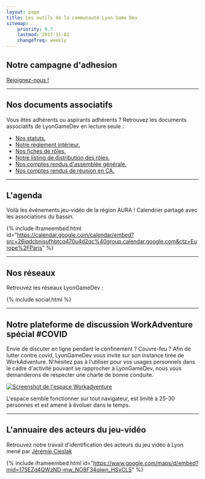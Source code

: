 ```yaml
---
layout: page
title: Les outils de la communauté Lyon Game Dev
sitemap:
    priority: 0.7
    lastmod: 2017-11-02
    changefreq: weekly
---
```


## Notre campagne d'adhesion

<a href="http://adhesion.lyongamedev.pro/" class="button special">Rejoignez-nous !</a>

--------------------

## Nos documents associatifs

Vous êtes adhérents ou aspirants adhérents ? Retrouvez les documents associatifs de LyonGameDev en lecture seule :
  - [Nos statuts.](https://drive.google.com/file/d/11FJPtwsYjCBd7rEnaHTmZ9BKadaH729I/view?usp=sharing)
  - [Notre règlement intérieur.](https://drive.google.com/file/d/1n7b5Dx2yKWOuuGynbd8ad5ml8NUzwP8o/view?usp=sharing)
  - [Nos fiches de rôles.](https://drive.google.com/file/d/1Mg7cO3uIZ1eiv198vFtZusn1xGa6bIIi/view?usp=sharing)
  - [Notre listing de distribution des rôles.](https://docs.google.com/spreadsheets/d/1xtHRVN3UcXq73rehMss6hE-VSY_yKCUJttywr1a7fwE/edit?usp=sharing)
  - [Nos comptes rendus d'assemblée générale.](https://drive.google.com/drive/folders/1a4sA5IokfsL4TvZtsv5w_u1xEN3VKadw?usp=sharing)
  - [Nos comptes rendus de réunion en CA.](https://drive.google.com/drive/folders/10-kB9ncnr35gsYJYCimN0gwez2q-spWS?usp=sharing)

--------------------

## L'agenda

Voilà les événements jeu-vidéo de la région AURA ! Calendrier partagé avec les associations du bassin.
		
{% include iframeembed.html id="https://calendar.google.com/calendar/embed?src=26iqdcbnisufhbtcq470u4d2qc%40group.calendar.google.com&ctz=Europe%2FParis" %}

--------------------

## Nos réseaux

Retrouvez les réseaux LyonGameDev :

{% include social.html %}

--------------------

## Notre plateforme de discussion WorkAdventure spécial #COVID

Envie de discuter en ligne pendant le confinement ? Couvre-feu ?
Afin de lutter contre covid, LyonGameDev vous invite sur son instance tirée de WorkAdventure.
N'hésitez pas à l'utiliser pour vos usages personnels dans le cadre d'activité pouvant se rapprocher à LyonGameDev, nous vous demanderons de respecter une charte de bonne conduite.

<div class="box alt">
	<div class="row 50% uniform">
			<div class="6u">
			<span class="image fit">
			<a href="http://meetup.lyongamedev.pro" title="Rejoindre l'espace"><img src="{{ "/images/content/workadventure.png" | absolute_url }}" alt="Screenshot de l'espace Workadventure" /></a>
			</span>
			</div>
		</div>
	</div>
	
L'espace semble fonctionner sur tout navigateur, est limité à 25-30 personnes et est amené à évoluer dans le temps.

--------------------

## L'annuaire des acteurs du jeu-vidéo

Retrouvez notre travail d'identification des acteurs du jeu vidéo à Lyon mené par [Jérémie Cieslak]({{site.data.linkedin.jeremiecieslak}})

{% include iframeembed.html id="https://www.google.com/maps/d/embed?mid=175EZg4QWzND-mw_NO8F34qjwn_HSyCLS" %}



